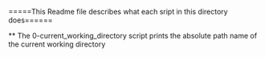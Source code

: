 =====This Readme file describes what each sript in this directory does======

** The  0-current_working_directory script prints the absolute path name of the current working directory


